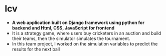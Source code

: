 # lcv

<ul style = "list-style-type:square">
  <li><strong>A web application built on Django framework using python for backend and Html, CSS, JavaScript for frontend</strong></li>
  <li>It is a strategy game, where users buy cricketers in an auction and build their teams, then the simulator simulates the tournament. </li>
  <li>In this team project, I worked on the simulation variables to predict the results for the next ball </li>
</ul>
  


